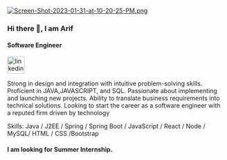 [![Screen-Shot-2023-01-31-at-10-20-25-PM.png](https://i.postimg.cc/gcg9z2S9/Screen-Shot-2023-01-31-at-10-20-25-PM.png)](https://postimg.cc/z3H2p8Yp)

### Hi there 👋, I am Arif
#### Software Engineer
[<img src='https://www.citypng.com/public/uploads/preview/linkedin-square-white-icon-transparent-png-11640440452zi2ykndpw2.png' alt='linkedin' height='40'>](https://www.linkedin.com/in/md-ariful-islam-060674215/) 

Strong in design and integration with intuitive problem-solving skills. Proficient in JAVA,JAVASCRIPT, and SQL. Passionate about implementing and launching new projects. Ability to translate business requirements into technical solutions. Looking to start the career as a software engineer with a reputed firm driven by technology

Skills: Java / J2EE /  Spring / Spring Boot / JavaScript / React / Node / MySQL/ HTML / CSS /Bootstrap

#### I am looking for Summer Internship.

